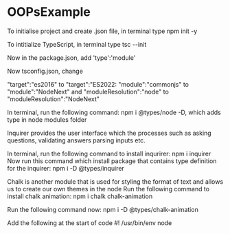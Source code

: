 # OOPsExample
To initialise project and create .json file, in terminal type npm init -y

To intitialize TypeScript, in terminal type tsc --init

Now in the package.json, add 'type':'module'

Now tsconfig.json, change

"target":"es2016" to "target":"ES2022: "module":"commonjs" to "module":"NodeNext" and "moduleResolution":"node" to "moduleResolution":"NodeNext"

In terminal, run the following command: npm i @types/node -D, which adds type in node modules folder

Inquirer provides the user interface which the processes such as asking questions, validating answers parsing inputs etc.

In terminal, run the following command to install inqurirer: npm i inquirer Now run this command which install package that contains type definition for the inquirer: npm i -D @types/inquirer

Chalk is another module that is used for styling the format of text and allows us to create our own themes in the node Run the following command to install chalk animation: npm i chalk chalk-animation

Run the following command now: npm i -D @types/chalk-animation

Add the following at the start of code #! /usr/bin/env node
